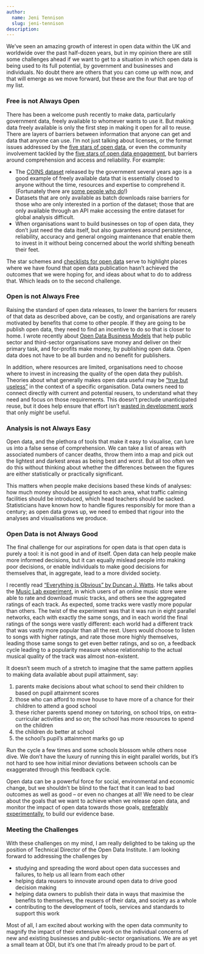 ```yaml
---
author:
  name: Jeni Tennison
  slug: jeni-tennison
description: 
---
```


<p>We&rsquo;ve seen an amazing growth of interest in open data within the UK and worldwide over the past half-dozen years, but in my opinion there are still some challenges ahead if we want to get to a situation in which open data is being used to its full potential, by government and businesses and individuals. No doubt there are others that you can come up with now, and that will emerge as we move forward, but these are the four that are top of my list.</p>

<h3>Free is not Always Open</h3>

<p>There has been a welcome push recently to make data, particularly government data, freely available to whomever wants to use it. But making data freely available is only the first step in making it open for all to reuse. There are layers of barriers between information that anyone can get and data that anyone can use. I&rsquo;m not just talking about licenses, or the format issues addressed by the <a rel="external" href="http://5stardata.info/">five stars of open data</a>, or even the community involvement tackled by the <a rel="external" href="http://www.opendataimpacts.net/engagement/">five stars of open data engagement</a>, but barriers around comprehension and access and reliability. For example:</p>

<ul>
  <li>The <a rel="external" href="http://www.hm-treasury.gov.uk/coins">COINS dataset</a> released by the government several years ago is a good example of freely available data that is essentially closed to anyone without the time, resources and expertise to comprehend it. (Fortunately there are <a rel="external" href="http://www.wheredoesmymoneygo.org/">some people who do</a>!)</li>
  <li>Datasets that are only available as batch downloads raise barriers for those who are only interested in a portion of the dataset; those that are only available through an API make accessing the entire dataset for global analysis difficult.</li>
  <li>When organisations want to build businesses on top of open data, they don&rsquo;t just need the data itself, but also guarantees around persistence, reliability, accuracy and general ongoing maintenance that enable them to invest in it without being concerned about the world shifting beneath their feet.</li>
</ul>

<p>The star schemes and <a rel="external" href="http://checklists.opquast.com/en/opendata">checklists for open data</a> serve to highlight places where we have found that open data publication hasn&rsquo;t achieved the outcomes that we were hoping for, and ideas about what to do to address that. Which leads on to the second challenge.</p>

<h3>Open is not Always Free</h3>

<p>Raising the standard of open data releases, to lower the barriers for reusers of that data as described above, can be costly, and organisations are rarely motivated by benefits that come to other people. If they are going to be publish open data, they need to find an incentive to do so that is closer to home. I wrote recently about <a rel="external" href="http://www.jenitennison.com/blog/node/172">Open Data Business Models</a> that help public sector and third-sector organisations save money and deliver on their primary task, and for-profits make money, by publishing open data. Open data does not have to be all burden and no benefit for publishers.</p>

<p>In addition, where resources are limited, organisations need to choose where to invest in increasing the quality of the open data they publish. Theories about what generally makes open data useful may be <a rel="external" href="http://www.fastcompany.com/42075/positive-deviant">&ldquo;true but useless&rdquo;</a> in the context of a specific organisation. Data owners need to connect directly with current and potential reusers, to understand what they need and focus on those requirements. This doesn&rsquo;t preclude unanticipated reuse, but it does help ensure that effort isn&rsquo;t <a rel="external" href="https://twitter.com/pdbrewer/status/245609450369605632">wasted in development work</a> that only <em>might</em> be useful.</p>

<h3>Analysis is not Always Easy</h3>

<p>Open data, and the plethora of tools that make it easy to visualise, can lure us into a false sense of comprehension. We can take a list of areas with associated numbers of cancer deaths, throw them into a map and pick out the lightest and darkest areas as being best and worst. But all too often we do this without thinking about whether the differences between the figures are either statistically or practically significant.</p>

<p>This matters when people make decisions based these kinds of analyses: how much money should be assigned to each area, what traffic calming facilities should be introduced, which head teachers should be sacked. Statisticians have known how to handle figures responsibly for more than a century; as open data grows up, we need to embed that rigour into the analyses and visualisations we produce.</p>

<h3>Open Data is not Always Good</h3>

<p>The final challenge for our aspirations for open data is that open data is purely a tool: it is not good in and of itself. Open data can help people make more informed decisions, but it can equally mislead people into making poor decisions, or enable individuals to make good decisions for themselves that, in aggregate, lead to a more divided society.</p>

<p>I recently read <a rel="external" href="http://www.amazon.co.uk/Everything-Obvious-Common-Sense-Nonsense/dp/184887216X">&ldquo;Everything is Obvious&rdquo; by Duncan J. Watts</a>. He talks about the <a rel="external" href="http://www.princeton.edu/~mjs3/salganik_dodds_watts06_full.pdf">Music Lab experiment</a>, in which users of an online music store were able to rate and download music tracks, and others see the aggregated ratings of each track. As expected, some tracks were vastly more popular than others. The twist of the experiment was that it was run in eight parallel networks, each with exactly the same songs, and in each world the final ratings of the songs were vastly different: each world had a different track that was vastly more popular than all the rest. Users would choose to listen to songs with higher ratings, and rate those more highly themselves, leading those same songs to get even better ratings, and so on, a feedback cycle leading to a popularity measure whose relationship to the actual musical quality of the track was almost non-existent.</p>

<p>It doesn&rsquo;t seem much of a stretch to imagine that the same pattern applies to making data available about pupil attainment, say:</p>

<ol>
  <li>parents make decisions about what school to send their children to based on pupil attainment scores</li>
  <li>those who can afford to move house to have more of a chance for their children to attend a good school</li>
  <li>these richer parents spend money on tutoring, on school trips, on extra-curricular activities and so on; the school has more resources to spend on the children</li>
  <li>the children do better at school</li>
  <li>the school&rsquo;s pupil&rsquo;s attainment marks go up</li>
</ol>

<p>Run the cycle a few times and some schools blossom while others nose dive. We don&rsquo;t have the luxury of running this in eight parallel worlds, but it&rsquo;s not hard to see how initial minor deviations between schools can be exaggerated through this feedback cycle.</p>

<p>Open data can be a powerful force for social, environmental and economic change, but we shouldn&rsquo;t be blind to the fact that it can lead to bad outcomes as well as good &ndash; or even no changes at all! We need to be clear about the goals that we want to achieve when we release open data, and monitor the impact of open data towards those goals, <a rel="external" href="http://www.cabinetoffice.gov.uk/resource-library/test-learn-adapt-developing-public-policy-randomised-controlled-trials">preferably experimentally</a>, to build our evidence base.</p>

<h3>Meeting the Challenges</h3>

<p>With these challenges on my mind, I am really delighted to be taking up the position of Technical Director of the Open Data Institute. I am looking forward to addressing the challenges by</p>

<ul>
  <li>studying and spreading the word about open data successes and failures, to help us all learn from each other</li>
  <li>helping data reusers to innovate around open data to drive good decision making</li>
  <li>helping data owners to publish their data in ways that maximise the benefits to themselves, the reusers of their data, and society as a whole</li>
  <li>contributing to the development of tools, services and standards to support this work</li>
</ul>

<p>Most of all, I am excited about working with the open data community to magnify the impact of their extensive work on the individual concerns of new and existing businesses and public-sector organisations. We are as yet a small team at ODI, but it&rsquo;s one that I&rsquo;m already proud to be part of.</p>
